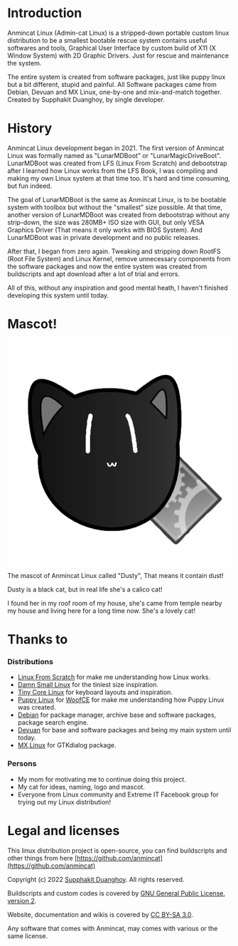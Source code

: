 # Introduction

Anmincat Linux (Admin-cat Linux) is a stripped-down portable custom linux distribution to be a smallest bootable rescue system
contains useful softwares and tools, Graphical User Interface by custom build of X11 (X Window System) with 2D Graphic Drivers. 
Just for rescue and maintenance the system.

The entire system is created from software packages, just like puppy linux but a bit different, stupid and painful.
All Software packages came from Debian, Devuan and MX Linux, one-by-one and mix-and-match together. Created by Supphakit Duanghoy, by single developer.

# History

Anmincat Linux development began in 2021. The first version of Anmincat Linux was formally named as "LunarMDBoot" or "LunarMagicDriveBoot".
LunarMDBoot was created from LFS (Linux From Scratch) and debootstrap after I learned how Linux works from the LFS Book, I was compiling and making
my own Linux system at that time too. It's hard and time consuming, but fun indeed.

The goal of LunarMDBoot is the same as Anmincat Linux, is to be bootable system with toolbox but without the "smallest" size possible.
At that time, another version of LunarMDBoot was created from debootstrap without any strip-down, the size was 280MB+ ISO size with GUI,
but only VESA Graphics Driver (That means it only works with BIOS System). And LunarMDBoot was in private development and no public releases.

After that, I began from zero again. Tweaking and stripping down RootFS (Root File System) and Linux Kernel, remove unnecessary components from the software packages
and now the entire system was created from buildscripts and apt download after a lot of trial and errors.

All of this, without any inspiration and good mental heath, I haven't finished developing this system until today.

# Mascot!

![logo_512](img/logo_512.png)

The mascot of Anmincat Linux called "Dusty", That means it contain dust!

Dusty is a black cat, but in real life she's a calico cat!

I found her in my roof room of my house, she's came from temple nearby my house and living here for a long time now.
She's a lovely cat!

# Thanks to

### Distributions

* [Linux From Scratch](https://www.linuxfromscratch.org) for make me understanding how Linux works.
* [Damn Small Linux](http://www.damnsmalllinux.org/) for the tiniest size inspiration.
* [Tiny Core Linux](http://tinycorelinux.net/) for keyboard layouts and inspiration.
* [Puppy Linux](https://puppylinux-woof-ce.github.io/) for [WoofCE](https://github.com/puppylinux-woof-CE/woof-CE) for make me understanding how Puppy Linux was created.
* [Debian](https://www.debian.org/) for package manager, archive base and software packages, package search engine.
* [Devuan](https://www.devuan.org/) for base and software packages and being my main system until today.
* [MX Linux](https://mxlinux.org/) for GTKdialog package.

### Persons

* My mom for motivating me to continue doing this project.
* My cat for ideas, naming, logo and mascot.
* Everyone from Linux community and Extreme IT Facebook group for trying out my Linux distribution!

# Legal and licenses

This linux distribution project is open-source, you can find buildscripts and other things from here [https://github.com/anmincat](https://github.com/anmincat)

Copyright (c) 2022 [Supphakit Duanghoy](https://github.com/supphakitbvn). All rights reserved.

Buildscripts and custom codes is covered by [GNU General Public License, version 2](https://www.gnu.org/licenses/old-licenses/gpl-2.0.html).

Website, documentation and wikis is covered by [CC BY-SA 3.0](https://creativecommons.org/licenses/by-sa/3.0/).

Any software that comes with Anmincat, may comes with various or the same license.
